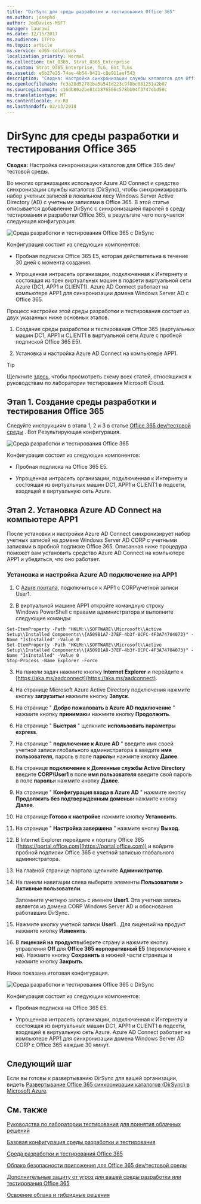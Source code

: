 ```yaml
---
title: "DirSync для среды разработки и тестирования Office 365"
ms.author: josephd
author: JoeDavies-MSFT
manager: laurawi
ms.date: 12/15/2017
ms.audience: ITPro
ms.topic: article
ms.service: o365-solutions
localization_priority: Normal
ms.collection: Ent_O365, Strat_O365_Enterprise
ms.custom: Strat_O365_Enterprise, TLG, Ent_TLGs
ms.assetid: e6b27e25-74ae-4b54-9421-c8e911aef543
description: "Сводка: Настройка синхронизации службы каталогов для Office 365 dev/тестовой среды."
ms.openlocfilehash: fc3a28d52781ba5a541d223c9f8bc081251a2b07
ms.sourcegitcommit: c16db80a2be81db876566c578bb04f3747dbd50c
ms.translationtype: MT
ms.contentlocale: ru-RU
ms.lasthandoff: 02/13/2018
---
```

# <a name="dirsync-for-your-office-365-devtest-environment"></a>DirSync для среды разработки и тестирования Office 365

 **Сводка:** Настройка синхронизации каталогов для Office 365 dev/тестовой среды.
  
Во многих организациях используют Azure AD Connect и средство синхронизации службы каталогов (DirSync), чтобы синхронизировать набор учетных записей в локальном лесу Windows Server Active Directory (AD) с учетными записями в Office 365. В этой статье описывается добавление DirSync с синхронизацией паролей в среду тестирования и разработки Office 365, в результате чего получается следующая конфигурация:
  
![Среда разработки и тестирования Office 365 с DirSync](images/be5b37b0-f832-4878-b153-436c31546e21.png)
  
Конфигурация состоит из следующих компонентов:  
  
- Пробная подписка Office 365 E5, которая действительна в течение 30 дней с момента создания.
    
- Упрощенная интрасеть организации, подключенная к Интернету и состоящая из трех виртуальных машин в подсети виртуальной сети Azure (DC1, APP1 и CLIENT1). Azure AD Connect работает на компьютере APP1 для синхронизации домена Windows Server AD с Office 365.
    
Процесс настройки этой среды разработки и тестирования состоит из двух указанных ниже основных этапов.
  
1. Создание среды разработки и тестирования Office 365 (виртуальных машин DC1, APP1 и CLIENT1 в виртуальной сети Azure с пробной подпиской Office 365 E5).
    
2. Установка и настройка Azure AD Connect на компьютере APP1.
    
> [!TIP]
> Щелкните [здесь](http://aka.ms/catlgstack), чтобы просмотреть схему всех статей, относящихся к руководствам по лаборатории тестирования Microsoft Cloud.
  
## <a name="phase-1-create-an-office-365-devtest-environment"></a>Этап 1. Создание среды разработки и тестирования Office 365

Следуйте инструкциям в этапа 1, 2 и 3 в статье [Office 365 dev/тестовой среды](office-365-dev-test-environment.md) . Вот Результирующая конфигурация.
  
![Среда разработки и тестирования Office 365](images/48fb91aa-09b0-4020-a496-a8253920c45d.png)
  
Конфигурация состоит из следующих компонентов:  
  
- Пробная подписка на Office 365 E5.
    
- Упрощенная интрасеть организации, подключенная к Интернету и состоящая из виртуальных машин DC1, APP1 и CLIENT1 в подсети, входящей в виртуальную сеть Azure.
    
## <a name="phase-2-install-azure-ad-connect-on-app1"></a>Этап 2. Установка Azure AD Connect на компьютере APP1

После установки и настройки Azure AD Connect синхронизирует набор учетных записей на домене Windows Server AD CORP с учетными записями в пробной подписке Office 365. Описанная ниже процедура поможет вам установить средство Azure AD Connect на компьютере APP1 и убедиться, что оно работает.
  
### <a name="install-and-configure-azure-ad-connect-on-app1"></a>Установка и настройка Azure AD подключение на APP1

1. С [Azure портала](https://portal.azure.com), подключиться к APP1 с CORP\\учетной записи User1.
    
2. В виртуальной машине APP1 откройте командную строку Windows PowerShell с правами администратора и выполните следующие команды:
    
  ```
  Set-ItemProperty -Path "HKLM:\\SOFTWARE\\Microsoft\\Active Setup\\Installed Components\\{A509B1A7-37EF-4b3f-8CFC-4F3A74704073}" -Name "IsInstalled" -Value 0
Set-ItemProperty -Path "HKLM:\\SOFTWARE\\Microsoft\\Active Setup\\Installed Components\\{A509B1A8-37EF-4b3f-8CFC-4F3A74704073}" -Name "IsInstalled" -Value 0
Stop-Process -Name Explorer -Force

  ```

3. На панели задач нажмите кнопку **Internet Explorer** и перейдите к [https://aka.ms/aadconnect](https://aka.ms/aadconnect).
    
4. На странице Microsoft Azure Active Directory подключения нажмите кнопку **загрузить**и нажмите кнопку **Запуск**.
    
5. На странице " **Добро пожаловать в Azure AD подключение** " нажмите кнопку **принимаю**и нажмите кнопку **Продолжить**.
    
6. На странице " **Быстрая** " щелкните **использовать параметры express**.
    
7. На странице " **подключение к Azure AD** " введите имя своей учетной записи глобального администратора в введите **имя пользователя,** пароль в поле **пароль**и нажмите кнопку **Далее**.
    
8. На странице **подключение к Доменные службы Active Directory** введите **CORP\\User1** в поле **имя пользователя** введите свой пароль в поле **пароль**и нажмите кнопку **Далее**.
    
9. На странице " **Конфигурация входа в Azure AD** " нажмите кнопку **Продолжить без подтвержденным домены**и нажмите кнопку **Далее**.
    
10. На странице **Готово к настройке** нажмите кнопку **Установить**.
    
11. На странице " **Настройка завершена** " нажмите кнопку **Выход**.
    
12. В Internet Explorer перейдите к порталу Office 365 ([https://portal.office.com](https://portal.office.com)) и войдите пробной подписки Office 365 с учетной записью глобального администратора.
    
13. На главной странице портала щелкните **Администратор**.
    
14. На панели навигации слева выберите элементы **Пользователи > Активные пользователи**.
    
    Запомните учетную запись с именем **User1**. Эта учетная запись является из домена CORP Windows Server AD и обоснования работавших DirSync.
    
15. Нажмите кнопку учетной записи **User1** . Для лицензий на продукт нажмите кнопку **Изменить**.
    
16. В **лицензий на продукт**выберите страну и нажмите кнопку управления **Off** для **Office 365 корпоративный E5** (переключение к **на**). Нажмите кнопку **Сохранить** в нижней части страницы и нажмите кнопку **Закрыть**.
    
Ниже показана итоговая конфигурация.
  
![Среда разработки и тестирования Office 365 с DirSync](images/be5b37b0-f832-4878-b153-436c31546e21.png)
  
Конфигурация состоит из следующих компонентов:  
  
- Пробная подписка на Office 365 E5.
    
- Упрощенная интрасеть организации, подключенная к Интернету и состоящая из виртуальных машин DC1, APP1 и CLIENT1 в подсети, входящей в виртуальную сеть Azure. Azure AD Connect работает на компьютере APP1 для синхронизации домена Windows Server AD CORP с Office 365 каждые 30 минут.
    
## <a name="next-step"></a>Следующий шаг

Если вы готовы к развертыванию DirSync для вашей организации, видеть [Развертывание Office 365 синхронизации каталогов (DirSync) в Microsoft Azure](deploy-office-365-directory-synchronization-dirsync-in-microsoft-azure.md).

## <a name="see-also"></a>См. также

[Руководства по лаборатории тестирования для принятия облачных решений](cloud-adoption-test-lab-guides-tlgs.md)
  
[Базовая конфигурация среды разработки и тестирования](base-configuration-dev-test-environment.md)
  
[Среда разработки и тестирования Office 365](office-365-dev-test-environment.md)
  
[Облако безопасности приложения для Office 365 dev/тестовой среды](cloud-app-security-for-your-office-365-dev-test-environment.md)
  
[Дополнительные защиту от угроз для вашей среды разработки или тестирования Office 365](advanced-threat-protection-for-your-office-365-dev-test-environment.md)
  
[Освоение облака и гибридные решения](cloud-adoption-and-hybrid-solutions.md)




